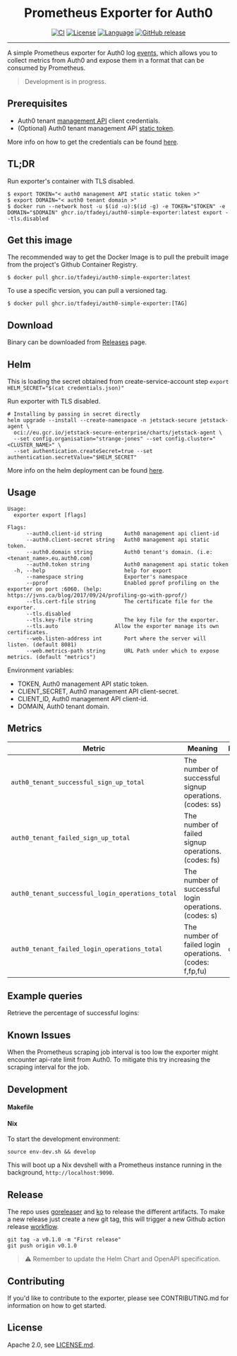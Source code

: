 <div align="center">

# Prometheus Exporter for Auth0

[![CI](https://github.com/tfadeyi/auth0-simple-exporter/actions/workflows/ci.yml/badge.svg?style=flat-square)](https://github.com/tfadeyi/auth0-simple-exporter/actions/workflows/ci.yml)
[![License](https://img.shields.io/badge/License-Apache_2.0-yellowgreen.svg?style=flat-square)](https://github.com/tfadeyi/auth0-simple-exporter/blob/main/LICENSE)
[![Language](https://img.shields.io/badge/language-Go-blue.svg?style=flat-square)](https://github.com/tfadeyi/auth0-simple-exporter)
[![GitHub release](https://img.shields.io/badge/release-0.0.10-green.svg?style=flat-square)](https://github.com/tfadeyi/auth0-simple-exporter/releases)

</div>

---

A simple Prometheus exporter for Auth0 log [events](https://auth0.com/docs/api/management/v2#!/Logs/get_logs),
which allows you to collect metrics from Auth0 and expose them in a format that can be consumed by Prometheus.

> Development is in progress.

## Prerequisites

* Auth0 tenant [management API](https://auth0.com/docs/api#management-api) client credentials.
* (Optional) Auth0 tenant management API [static token](https://auth0.com/docs/secure/tokens/access-tokens/management-api-access-tokens).

More info on how to get the credentials can be found [here](./docs/auth0.md).

## TL;DR
Run exporter's container with TLS disabled.

```shell
$ export TOKEN="< auth0 management API static static token >"
$ export DOMAIN="< auth0 tenant domain >"
$ docker run --network host -u $(id -u):$(id -g) -e TOKEN="$TOKEN" -e DOMAIN="$DOMAIN" ghcr.io/tfadeyi/auth0-simple-exporter:latest export --tls.disabled
```

## Get this image
The recommended way to get the Docker Image is to pull the prebuilt image from the project's Github Container Registry.
```shell
$ docker pull ghcr.io/tfadeyi/auth0-simple-exporter:latest
```
To use a specific version, you can pull a versioned tag.
```shell
$ docker pull ghcr.io/tfadeyi/auth0-simple-exporter:[TAG]
```

## Download

Binary can be downloaded from [Releases](https://github.com/tfadeyi/auth0-simple-exporter/releases) page.

## Helm
This is loading the secret obtained from create-service-account step 
`export HELM_SECRET="$(cat credentials.json)"`

Run exporter with TLS disabled.

```console
# Installing by passing in secret directly
helm upgrade --install --create-namespace -n jetstack-secure jetstack-agent \
  oci://eu.gcr.io/jetstack-secure-enterprise/charts/jetstack-agent \
  --set config.organisation="strange-jones" --set config.cluster="<CLUSTER_NAME>" \
  --set authentication.createSecret=true --set authentication.secretValue="$HELM_SECRET"
```

More info on the helm deployment can be found [here](./charts/auth0-exporter/README.md).

## Usage

```
Usage:
  exporter export [flags]

Flags:
      --auth0.client-id string       Auth0 management api client-id
      --auth0.client-secret string   Auth0 management api static token.
      --auth0.domain string          Auth0 tenant's domain. (i.e: <tenant_name>.eu.auth0.com)
      --auth0.token string           Auth0 management api static token
  -h, --help                         help for export
      --namespace string             Exporter's namespace
      --pprof                        Enabled pprof profiling on the exporter on port :6060. (help: https://jvns.ca/blog/2017/09/24/profiling-go-with-pprof/)
      --tls.cert-file string         The certificate file for the exporter.
      --tls.disabled
      --tls.key-file string          The key file for the exporter.
      --tls.auto                  Allow the exporter manage its own certificates.
      --web.listen-address int       Port where the server will listen. (default 8081)
      --web.metrics-path string      URL Path under which to expose metrics. (default "metrics")
```

Environment variables: 
* TOKEN, Auth0 management API static token.
* CLIENT_SECRET, Auth0 management API client-secret.
* CLIENT_ID, Auth0 management API client-id.
* DOMAIN, Auth0 tenant domain.

## Metrics

| Metric                                           | Meaning                                                  | Labels |
|--------------------------------------------------|----------------------------------------------------------|--------|
| `auth0_tenant_successful_sign_up_total`             | The number of successful signup operations. (codes: ss)  |        |
| `auth0_tenant_failed_sign_up_total`              | The number of failed signup operations. (codes: fs)      ||
| `auth0_tenant_successful_login_operations_total` | The number of successful login operations. (codes: s)    |        |
| `auth0_tenant_failed_login_operations_total` | The number of failed login operations. (codes: f,fp,fu)  | code   |


## Example queries

Retrieve the percentage of successful logins:

## Known Issues

When the Prometheus scraping job interval is too low the exporter might encounter api-rate limit from Auth0.
To mitigate this try increasing the scraping interval for the job.  

## Development

#### Makefile

#### Nix
To start the development environment:
```shell
source env-dev.sh && develop
```
This will boot up a Nix devshell with a Prometheus instance running in the background,
`http://localhost:9090`.

## Release
The repo uses [goreleaser](https://goreleaser.com/) and [ko](https://ko.build/) to release the different artifacts.
To make a new release just create a new git tag, this will trigger a new Github action release [workflow](https://github.com/tfadeyi/auth0-simple-exporter/blob/main/.github/workflows/release.yml).

```shell
git tag -a v0.1.0 -m "First release"
git push origin v0.1.0
```

> ⚠️ Remember to update the Helm Chart and OpenAPI specification.

## Contributing

If you'd like to contribute to the exporter, please see CONTRIBUTING.md for information on how to get started.


## License
Apache 2.0, see [LICENSE.md](./LICENSE).
